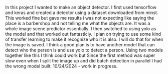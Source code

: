 In this project I wanted to make an object detector.
I first used tensorflow and keras and created a detector using a dataset downloaded from minst.
This worked fine but gave me results i was not expecting like saying the place is a barbershop and not telling me what the objects are.
It was a whole image scene predictor essentially.
I then switched to using yolo as the model and that worked out fantasticly.
I plan on trying to use some kind of transfer learning to make it recognize who it is also.
I will do that for when the image is saved. I think a good plan is to have another model that can detect who the person is and use yolo to detect a person.
Using two models together like this I think could work but 
Since the first method was super slow even when I split the image up and did batch detection in parallel I had the wrong model built.
10/24/2024 - work in progress.
